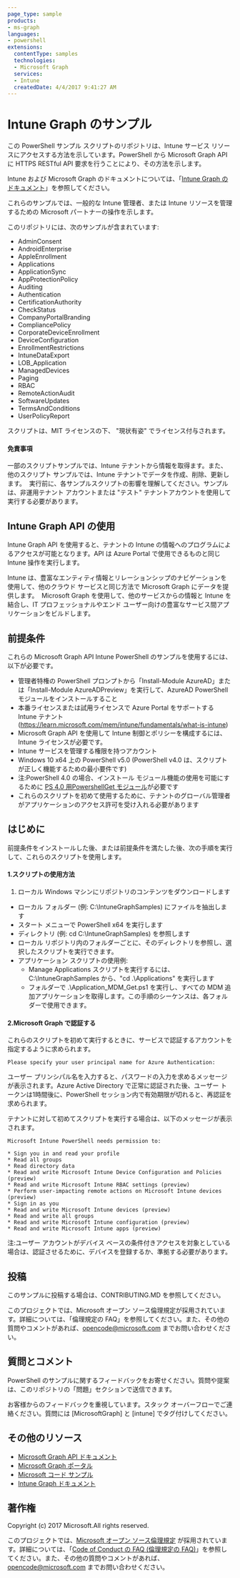 ```yaml
---
page_type: sample
products:
- ms-graph
languages:
- powershell
extensions:
  contentType: samples
  technologies:
  - Microsoft Graph 
  services:
  - Intune
  createdDate: 4/4/2017 9:41:27 AM
---
```

# Intune Graph のサンプル

この PowerShell サンプル スクリプトのリポジトリは、Intune サービス リソースにアクセスする方法を示しています。PowerShell から Microsoft Graph API に HTTPS RESTful API 要求を行うことにより、その方法を示します。

Intune および Microsoft Graph のドキュメントについては、「[Intune Graph のドキュメント](https://learn.microsoft.com/graph/api/resources/intune-graph-overview)」を参照してください。

これらのサンプルでは、一般的な Intune 管理者、または Intune リソースを管理するための Microsoft パートナーの操作を示します。

このリポジトリには、次のサンプルが含まれています:
- AdminConsent
- AndroidEnterprise
- AppleEnrollment
- Applications
- ApplicationSync
- AppProtectionPolicy
- Auditing
- Authentication
- CertificationAuthority
- CheckStatus
- CompanyPortalBranding
- CompliancePolicy
- CorporateDeviceEnrollment
- DeviceConfiguration
- EnrollmentRestrictions
- IntuneDataExport
- LOB_Application
- ManagedDevices
- Paging
- RBAC
- RemoteActionAudit
- SoftwareUpdates
- TermsAndConditions
- UserPolicyReport

スクリプトは、MIT ライセンスの下、 "現状有姿" でライセンス付与されます。

#### 免責事項
一部のスクリプトサンプルでは、Intune テナントから情報を取得ます。また、他のスクリプト サンプルでは、Intune テナントでデータを作成、削除、更新します。  実行前に、各サンプルスクリプトの影響を理解してください。サンプルは、非運用テナント アカウントまたは "テスト" テナントアカウントを使用して実行する必要があります。 

## Intune Graph API の使用
Intune Graph API を使用すると、テナントの Intune の情報へのプログラムによるアクセスが可能となります。API は Azure Portal で使用できるものと同じ Intune 操作を実行します。  

Intune は、豊富なエンティティ情報とリレーションシップのナビゲーションを使用して、他のクラウド サービスと同じ方法で Microsoft Graph にデータを提供します。  Microsoft Graph を使用して、他のサービスからの情報と Intune を結合し、IT プロフェッショナルやエンド ユーザー向けの豊富なサービス間アプリケーションをビルドします。     

## 前提条件
これらの Microsoft Graph API Intune PowerShell のサンプルを使用するには、以下が必要です。
* 管理者特権の PowerShell プロンプトから「Install-Module AzureAD」または「Install-Module AzureADPreview」を実行して、AzureAD PowerShell モジュールをインストールすること
* 本番ライセンスまたは試用ライセンスで Azure Portal をサポートする Intune テナント (https://learn.microsoft.com/mem/intune/fundamentals/what-is-intune)
* Microsoft Graph API を使用して Intune 制御とポリシーを構成するには、Intune ライセンスが必要です。
* Intune サービスを管理する権限を持つアカウント
* Windows 10 x64 上の PowerShell v5.0 (PowerShell v4.0 は、スクリプトが正しく機能するための最小要件です)
* 注:PowerShell 4.0 の場合、インストール モジュール機能の使用を可能にするために [PS 4.0 用PowershellGet モジュール](https://www.microsoft.com/en-us/download/details.aspx?id=51451)が必要です
* これらのスクリプトを初めて使用するために、テナントのグローバル管理者がアプリケーションのアクセス許可を受け入れる必要があります

## はじめに
前提条件をインストールした後、または前提条件を満たした後、次の手順を実行して、これらのスクリプトを使用します。

#### 1.スクリプトの使用方法

1. ローカル Windows マシンにリポジトリのコンテンツをダウンロードします
* ローカル フォルダー (例: C:\IntuneGraphSamples) にファイルを抽出します
* スタート メニューで PowerShell x64 を実行します
* ディレクトリ (例: cd C:\IntuneGraphSamples) を参照します
* ローカル リポジトリ内のフォルダーごとに、そのディレクトリを参照し、選択したスクリプトを実行できます。
* アプリケーション スクリプトの使用例:
  * Manage Applications スクリプトを実行するには、C:\IntuneGraphSamples から、"cd .\Applications\" を実行します
  * フォルダーで .\Application_MDM_Get.ps1
  を実行し、すべての MDM 追加アプリケーションを取得します。この手順のシーケンスは、各フォルダーで使用できます。

#### 2.Microsoft Graph で認証する
これらのスクリプトを初めて実行するときに、サービスで認証するアカウントを指定するように求められます。
```
Please specify your user principal name for Azure Authentication:
```
ユーザー プリンシパル名を入力すると、パスワードの入力を求めるメッセージが表示されます。Azure Active Directory で正常に認証された後、ユーザー トークンは1時間後に、PowerShell セッション内で有効期限が切れると、再認証を求められます。

テナントに対して初めてスクリプトを実行する場合は、以下のメッセージが表示されます。

```
Microsoft Intune PowerShell needs permission to:

* Sign you in and read your profile
* Read all groups
* Read directory data
* Read and write Microsoft Intune Device Configuration and Policies (preview)
* Read and write Microsoft Intune RBAC settings (preview)
* Perform user-impacting remote actions on Microsoft Intune devices (preview)
* Sign in as you
* Read and write Microsoft Intune devices (preview)
* Read and write all groups
* Read and write Microsoft Intune configuration (preview)
* Read and write Microsoft Intune apps (preview)
```

注:ユーザー アカウントがデバイス ベースの条件付きアクセスを対象としている場合は、認証させるために、デバイスを登録するか、準拠する必要があります。

## 投稿

このサンプルに投稿する場合は、CONTRIBUTING.MD を参照してください。

このプロジェクトでは、Microsoft オープン ソース倫理規定が採用されています。詳細については、「倫理規定の FAQ」を参照してください。また、その他の質問やコメントがあれば、opencode@microsoft.com までお問い合わせください。

## 質問とコメント

PowerShell のサンプルに関するフィードバックをお寄せください。質問や提案は、このリポジトリの「問題」セクションで送信できます。

お客様からのフィードバックを重視しています。スタック オーバーフローでご連絡ください。質問には [MicrosoftGraph] と [intune] でタグ付けしてください。


## その他のリソース
* [Microsoft Graph API ドキュメント](https://developer.microsoft.com/en-us/graph/docs)
* [Microsoft Graph ポータル](https://developer.microsoft.com/en-us/graph/graph-explorer)
* [Microsoft コード サンプル](https://developer.microsoft.com/en-us/graph/code-samples-and-sdks)
* [Intune Graph ドキュメント](https://learn.microsoft.com/graph/api/resources/intune-graph-overview)

## 著作権
Copyright (c) 2017 Microsoft.All rights reserved.

このプロジェクトでは、[Microsoft オープン ソース倫理規定](https://opensource.microsoft.com/codeofconduct/) が採用されています。詳細については、「[Code of Conduct の FAQ (倫理規定の FAQ)](https://opensource.microsoft.com/codeofconduct/faq/)」を参照してください。また、その他の質問やコメントがあれば、[opencode@microsoft.com](mailto:opencode@microsoft.com) までお問い合わせください。
